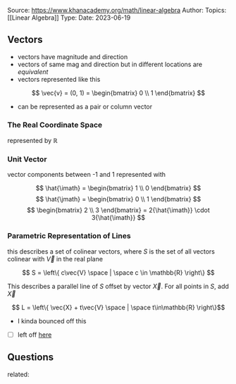 Source: https://www.khanacademy.org/math/linear-algebra
Author:
Topics: [[Linear Algebra]]
Type: 
Date: 2023-06-19

## Vectors
- vectors have magnitude and direction
- vectors of same mag and direction but in different locations are _equivalent_
- vectors represented like this 

$$ \vec{v} = (0, 1) = \begin{bmatrix} 0 \\ 1 \end{bmatrix} $$

- can be represented as a pair or column vector

### The Real Coordinate Space
represented by $\mathbb{R}$

### Unit Vector
vector components between -1 and 1 represented with

$$ \hat{\imath} = \begin{bmatrix} 1 \\ 0 \end{bmatrix} $$
$$ \hat{\jmath} = \begin{bmatrix} 0 \\ 1 \end{bmatrix} $$
$$ \begin{bmatrix} 2 \\ 3 \end{bmatrix} = 2{\hat{\imath}} \cdot 3{\hat{\imath}} $$

### Parametric Representation of Lines
this describes a set of colinear vectors, where $S$ is the set of all vectors colinear with $\vec{V}$ in the real plane

$$ S = \left\{ c\vec{V} \space | \space c \in \mathbb{R} \right\}  $$

This describes a parallel line of $S$ offset by vector $\vec{X}$. For all points in $S$, add $\vec{X}$

$$ L = \left\{ \vec{X} + t\vec{V} \space | \space t\in\mathbb{R} \right\}$$
- I kinda bounced off this
- [ ] left off [here](https://www.khanacademy.org/math/linear-algebra/vectors-and-spaces/linear-combinations/v/linear-combinations-and-span)

## Questions

related:
